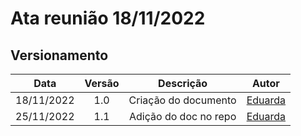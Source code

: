 # Ata reunião 18/11/2022


## Versionamento

|    Data    | Versão |       Descrição       |                  Autor                   |
| :--------: | :----: | :-------------------: | :--------------------------------------: |
| 18/11/2022 |  1.0   | Criação do documento  | [Eduarda](https://github.com/ServidioEC) |
| 25/11/2022 |  1.1   | Adição do doc no repo | [Eduarda](https://github.com/ServidioEC) |